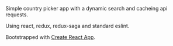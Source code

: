 Simple country picker app with a dynamic search and cacheing api requests.

Using react, redux, redux-saga and standard eslint.

Bootstrapped with [Create React App](https://github.com/facebook/create-react-app).

